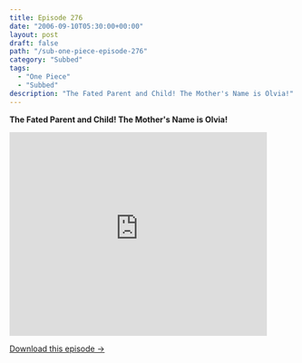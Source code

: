 ```yaml
---
title: Episode 276
date: "2006-09-10T05:30:00+00:00"
layout: post
draft: false
path: "/sub-one-piece-episode-276"
category: "Subbed"
tags:
  - "One Piece"
  - "Subbed"
description: "The Fated Parent and Child! The Mother's Name is Olvia!"
---
```


**The Fated Parent and Child! The Mother's Name is Olvia!**

<iframe width="640" height="360" src="https://www.rapidvideo.com/e/FXQHIF1HBP" frameborder="0" marginwidth=0 marginheight=0 scrolling=no allowfullscreen style="max-width:90%;"></iframe>

<a href="http://ouo.io/qs/eCodkFEQ?s=https://www.rapidvideo.com/d/FXQHIF1HBP" class="styled_a">Download this episode →</a>

